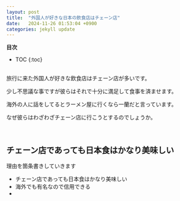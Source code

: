 ```yaml
---
layout: post
title:  "外国人が好きな日本の飲食店はチェーン店"
date:   2024-11-26 01:53:04 +0900
categories: jekyll update
---
```

**目次**
* TOC
{:toc}

## 

旅行に来た外国人が好きな飲食店はチェーン店が多いです。

少し不思議な事ですが彼らはそれで十分に満足して食事を済ませます。

海外の人に話をしてるとラーメン屋に行くなら一蘭だと言っています。

なぜ彼らはわざわざチェーン店に行こうとするのでしょうか。

<br>

## チェーン店であっても日本食はかなり美味しい

理由を箇条書きしていきます

* チェーン店であっても日本食はかなり美味しい
* 海外でも有名なので信用できる
* 

